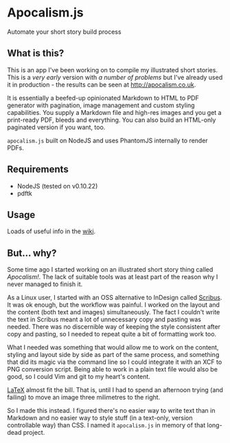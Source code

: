 Apocalism.js
=====

Automate your short story build process

What is this?
----

This is an app I've been working on to compile my illustrated short stories.
This is a _very early_ version with _a number of problems_ but I've already used it in production - the results can be seen at http://apocalism.co.uk.

It is essentially a beefed-up opinionated Markdown to HTML to PDF generator with pagination, image management and custom styling capabilities.
You supply a Markdown file and high-res images and you get a print-ready PDF, bleeds and everything.
You can also build an HTML-only paginated version if you want, too.

`apocalism.js` built on NodeJS and uses PhantomJS internally to render PDFs.

Requirements
----

- NodeJS (tested on v0.10.22)
- pdftk

Usage
----

Loads of useful info in the [wiki](https://github.com/andrey-p/apocalism-js/wiki).

But... why?
----

Some time ago I started working on an illustrated short story thing called *Apocalism!*.
The lack of suitable tools was at least part of the reason why I never managed to finish it.

As a Linux user, I started with an OSS alternative to InDesign called [Scribus](http://scribus.net/canvas/Scribus).
It was ok enough, but the workflow was painful.
I worked on the layout and the content (both text and images) simultaneously.
The fact I couldn't write the text in Scribus meant a lot of unnecessary copy and pasting was needed.
There was no discernible way of keeping the style consistent after copy and pasting, so I needed to repeat quite a bit of formatting work too.

What I needed was something that would allow me to work on the content, styling and layout side by side as part of the same process, and something that did its magic via the command line so I could integrate it with an XCF to PNG conversion script.
Being able to work in a plain text file would also be good, so I could Vim and git to my heart's content.

[LaTeX](http://latex-project.org/) almost fit the bill.
That is, until I had to spend an afternoon trying (and failing) to move an image three milimetres to the right.

So I made this instead.
I figured there's no easier way to write text than in Markdown and no easier way to style stuff (in a text-only, version controllable way) than CSS.
I named it `apocalism.js` in memory of that long-dead project.
